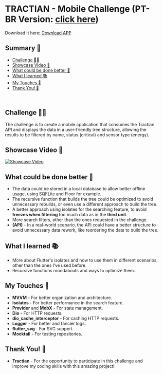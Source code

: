 # TRACTIAN - Mobile Challenge (PT-BR Version: <a href="./README-PTBR.md">click here</a>)

Download it here: <a href="https://github.com/CaioLuppo/TRACTIAN/releases/download/v1.0.0/challenge_app-v1.0.0.apk">Download APP</a>

## Summary 📝
- [Challenge 🐱‍👤](#challenge-)
- [Showcase Video 🎥](#showcase-video-)
- [What could be done better 🤔](#what-could-be-done-better-)
- [What I learned 📚](#what-i-learned-)
- [My Touches 🎨](#my-touches-)
- [Thank You! 🙏](#thank-you-)
<br>

## Challenge 🐱‍👤
The challenge is to create a mobile application that consumes the Tractian API and displays the data in a user-friendly tree structure, allowing the results to be filtered by name, status (critical) and sensor type (energy).

## Showcase Video 🎥
[![Showcase Video](https://img.youtube.com/vi/lB086EoCvzg/0.jpg)](https://youtu.be/lB086EoCvzg)

## What could be done better 🤔
- The data could be stored in a local database to allow better offline usage, using SQFLite and Floor for example.
- The recursive function that builds the tree could be optimized to avoid unnecessary rebuilds, or even use a different approach to build the tree.
- A better approach using isolates for the searching feature, to avoid **freezes when filtering** too much data as in the **third unit**.
- More search filters, other than the ones requested in the challenge.
- **(API)** - In a real-world scenario, the API could have a better structure to avoid unnecessary data rework, like reordering the data to build the tree.

## What I learned 📚
- More about Flutter's isolates and how to use them in different scenarios, other than the ones I've used before.
- Recursive functions roundabouts and ways to optimize them.

## My Touches 🎨
- **MVVM** - For better organization and architecture.
- **Isolates** - For better performance in the search feature.
- **Provider** and **MobX** - For state management.
- **Dio** - For HTTP requests.
- **dio_cache_interceptor** - For caching HTTP requests.
- **Logger** - For better and fancier logs.
- **flutter_svg** - For SVG support.
- **Mocktail** - For testing repositories.

## Thank You! 🙏
- **Tractian** - For the opportunity to participate in this challenge and improve my coding skills with this amazing project!
